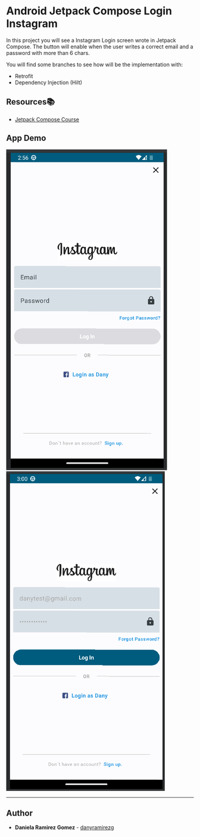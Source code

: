 # Android Jetpack Compose Login Instagram

In this project you will see a Instagram Login screen wrote in Jetpack Compose. 
The button will enable when the user writes a correct email and a password with more than 6 chars.

You will find some branches to see how will be the implementation with: 
- Retrofit
- Dependency Injection (Hilt)

## Resources:books:

* [Jetpack Compose Course](https://www.udemy.com/course/jetpack-compose-desde-0-a-profesional/)

## App Demo

![Demo](app/demo-1.png)
![Demo](app/demo-2.png)

---
## Author
* **Daniela Ramirez Gomez** - [danyramirezg](https://github.com/danyramirezg)